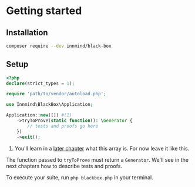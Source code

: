 # Getting started

## Installation

```sh
composer require --dev innmind/black-box
```

## Setup

```php title="blackbox.php"
<?php
declare(strict_types = 1);

require 'path/to/vendor/autoload.php';

use Innmind\BlackBox\Application;

Application::new([]) #(1)
    ->tryToProve(static function(): \Generator {
        // tests and proofs go here
    })
    ->exit();
```

1. You'll learn in a [later chapter](../organization/tags.md) what this array is. For now leave it like this.

The function passed to `tryToProve` must return a `Generator`. We'll see in the next chapters how to describe tests and proofs.

To execute your suite, run `php blackbox.php` in your terminal.
